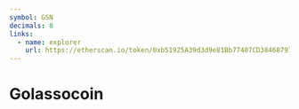 ```yaml
---
symbol: GSN
decimals: 8
links:
  - name: explorer
    url: https://etherscan.io/token/0xb51925A39d3d9e81Bb77407CD38468797B5be6d2
---
```


# Golassocoin

